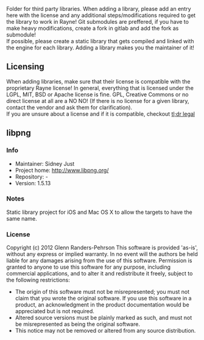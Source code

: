 Folder for third party libraries. When adding a library, please add an entry here with the license and any additional steps/modifications required to get the library to work in Rayne! Git submodules are preffered, if you have to make heavy modifications, create a fork in gitlab and add the fork as submodule!  
If possible, please create a static library that gets compiled and linked with the engine for each library. Adding a library makes you the maintainer of it!

## Licensing
When adding libraries, make sure that their license is compatible with the proprietary Rayne license! In general, everything that is licensed under the LGPL, MIT, BSD or Apache license is fine. GPL, Creative Commons or no direct license at all are a NO NO! (If there is no license for a given library, contact the vendor and ask them for clarification).  
If you are unsure about a license and if it is compatible, checkout [tl;dr legal](http://www.tldrlegal.com/)

## libpng
### Info
 *  Maintainer: Sidney Just
 *  Project home: http://www.libpng.org/
 *  Repository: -
 *  Version: 1.5.13

### Notes
Static library project for iOS and Mac OS X to allow the targets to have the same name.

### License
Copyright (c) 2012 Glenn Randers-Pehrson
This software is provided 'as-is', without any express or implied warranty. In no event will the authors be held liable for any damages arising from the use of this software.
Permission is granted to anyone to use this software for any purpose, including commercial applications, and to alter it and redistribute it freely, subject to the following restrictions:

 *  The origin of this software must not be misrepresented; you must not claim that you wrote the original software. If you use this software in a product, an acknowledgment in the product documentation would be appreciated but is not required.
 *  Altered source versions must be plainly marked as such, and must not be misrepresented as being the original software.
 *  This notice may not be removed or altered from any source distribution.